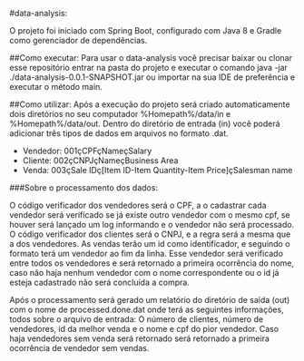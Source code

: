  #data-analysis:

O projeto foi iniciado com Spring Boot, configurado com Java 8 e Gradle como gerenciador de dependências.
 
##Como executar:
Para usar o data-analysis você precisar baixar ou clonar esse repositório entrar na pasta do projeto e executar o comando java -jar ./data-analysis-0.0.1-SNAPSHOT.jar ou importar na sua IDE de preferência e executar o método main. 

##Como utilizar:
Após a execução do projeto será criado automaticamente dois diretórios no seu computador
%Homepath%/data/in e %Homepath%/data/out. Dentro do diretório de entrada (in) você poderá adicionar três tipos de dados em arquivos no formato .dat.

- Vendedor: 001çCPFçNameçSalary 
- Cliente:  002çCNPJçNameçBusiness Area
- Venda: 003çSale IDç[Item ID-Item Quantity-Item Price]çSalesman name 

###Sobre o processamento dos dados:

O código verificador dos vendedores será o CPF, a o cadastrar cada vendedor será verificado se já existe outro vendedor com o mesmo cpf, se houver será lançado um log informando e o vendedor não será processado. O código verificador dos clientes será o CNPJ, e a regra será a mesma que a dos vendedores. As vendas terão um id como identificador, e seguindo o formato terá um vendedor ao fim da linha. Esse vendedor será verificado entre todos os vendedores e será retornado a primeira ocorrência do nome, caso não haja nenhum vendedor com o nome correspondente ou o id já esteja cadastrado não será concluída a compra.

Após o processamento será gerado um relatório do diretório de saída (out) com o nome de processed.done.dat onde terá as seguintes informações, todos sobre o arquivo de entrada:
O número de clientes, número de vendedores,  id da melhor venda e o nome e cpf do pior vendedor. Caso haja vendedores sem venda será retornado será retornado a primeira ocorrência de vendedor sem vendas.
